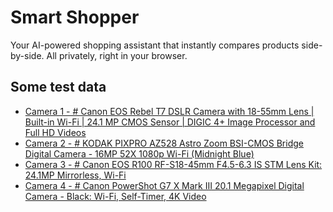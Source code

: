 # Smart Shopper
Your AI-powered shopping assistant that instantly compares products side-by-side. All privately, right in your browser.

## Some test data
- [Camera 1 - # Canon EOS Rebel T7 DSLR Camera with 18-55mm Lens | Built-in Wi-Fi | 24.1 MP CMOS Sensor | DIGIC 4+ Image Processor and Full HD Videos](https://www.amazon.com/Canon-Rebel-T7-18-55mm-II/dp/B07C2Z21X5/ref=sr_1_5?dib=eyJ2IjoiMSJ9.Ezjbl03fB5nufV5HyxNdrVbJ10qxX3r1eA2SdG5PIH0zJDf0mbP0Y1yRao6Yf5Qo-ZxX0Qpto_GExZayfMbrGIwatt1-2cVCcPhfR3EvgFPQ2eZh1SD-Ea1dicQz8mgPkAI-rSHuJjMcsZiQCjXck86Kxp-CFidS-qZd8-IpW9wTfdwKEkFGhj6Kt-52vF5KitTjJLQqEAtFk5FwYwvGJOVCuJlcSSkNiJRHeMXODCM.Z2YtzPTZ-6bH1VKjVhDgax4RY2bUcPBfh16PNw7lQWg&dib_tag=se&keywords=camera&qid=1761421998&sr=8-5)
- [Camera 2 - # KODAK PIXPRO AZ528 Astro Zoom BSI-CMOS Bridge Digital Camera - 16MP 52X 1080p Wi-Fi (Midnight Blue)](https://www.walmart.com/ip/KODAK-PIXPRO-AZ528-Astro-Zoom-BSI-CMOS-Bridge-Digital-Camera-16MP-52X-1080p-Wi-Fi-Midnight-Blue/835791235?classType=REGULAR&adsRedirect=true)
- [Camera 3 - # Canon EOS R100 RF-S18-45mm F4.5-6.3 IS STM Lens Kit: 24.1MP Mirrorless, Wi-Fi](https://www.target.com/p/canon-eos-r100-rf-s18-45mm-f4-5-6-3-is-stm-lens-kit/-/A-89177813#lnk=sametab)
- [Camera 4 - # Canon PowerShot G7 X Mark III 20.1 Megapixel Digital Camera - Black: Wi-Fi, Self-Timer, 4K Video](https://www.target.com/p/canon-powershot-g7-x-mark-iii-20-1-megapixel-digital-camera-black/-/A-91467769#lnk=sametab)
